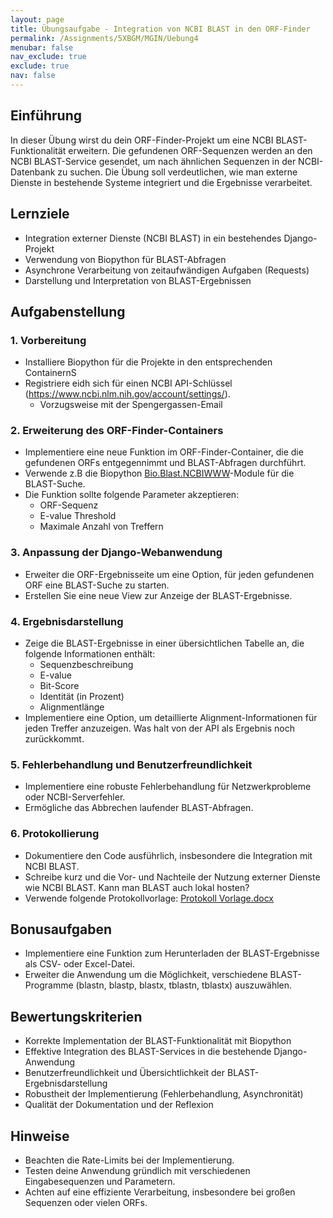 ```yaml
---
layout: page
title: Übungsaufgabe - Integration von NCBI BLAST in den ORF-Finder
permalink: /Assignments/5XBGM/MGIN/Uebung4
menubar: false
nav_exclude: true
exclude: true
nav: false
---
```


## Einführung
In dieser Übung wirst du dein ORF-Finder-Projekt um eine NCBI BLAST-Funktionalität erweitern. Die gefundenen ORF-Sequenzen werden an den NCBI BLAST-Service gesendet, um nach ähnlichen Sequenzen in der NCBI-Datenbank zu suchen. Die Übung soll verdeutlichen, wie man externe Dienste in bestehende Systeme integriert und die Ergebnisse verarbeitet.

## Lernziele
- Integration externer Dienste (NCBI BLAST) in ein bestehendes Django-Projekt
- Verwendung von Biopython für BLAST-Abfragen
- Asynchrone Verarbeitung von zeitaufwändigen Aufgaben (Requests)
- Darstellung und Interpretation von BLAST-Ergebnissen

## Aufgabenstellung

### 1. Vorbereitung
- Installiere Biopython für die Projekte in den entsprechenden ContainernS
- Registriere eidh sich für einen NCBI API-Schlüssel (https://www.ncbi.nlm.nih.gov/account/settings/).
    - Vorzugsweise mit der Spengergassen-Email

### 2. Erweiterung des ORF-Finder-Containers
- Implementiere eine neue Funktion im ORF-Finder-Container, die die gefundenen ORFs entgegennimmt und BLAST-Abfragen durchführt.
- Verwende z.B die Biopython [Bio.Blast.NCBIWWW](https://biopython.org/docs/1.75/api/Bio.Blast.NCBIWWW.html)-Module für die BLAST-Suche.
- Die Funktion sollte folgende Parameter akzeptieren:
  - ORF-Sequenz
  - E-value Threshold
  - Maximale Anzahl von Treffern

### 3. Anpassung der Django-Webanwendung
- Erweiter die ORF-Ergebnisseite um eine Option, für jeden gefundenen ORF eine BLAST-Suche zu starten.
- Erstellen Sie eine neue View zur Anzeige der BLAST-Ergebnisse.

### 4. Ergebnisdarstellung
- Zeige die BLAST-Ergebnisse in einer übersichtlichen Tabelle an, die folgende Informationen enthält:
  - Sequenzbeschreibung
  - E-value
  - Bit-Score
  - Identität (in Prozent)
  - Alignmentlänge
- Implementiere eine Option, um detaillierte Alignment-Informationen für jeden Treffer anzuzeigen. Was halt von der API als Ergebnis noch zurückkommt.

### 5. Fehlerbehandlung und Benutzerfreundlichkeit
- Implementiere eine robuste Fehlerbehandlung für Netzwerkprobleme oder NCBI-Serverfehler.
- Ermögliche das Abbrechen laufender BLAST-Abfragen.

### 6. Protokollierung
- Dokumentiere den Code ausführlich, insbesondere die Integration mit NCBI BLAST.
- Schreibe kurz und die Vor- und Nachteile der Nutzung externer Dienste wie NCBI BLAST. Kann man BLAST auch lokal hosten?
- Verwende folgende Protokollvorlage: [Protokoll Vorlage.docx](/TeachingMaterials/General/Protokoll%20Vorlage.docx)

## Bonusaufgaben
- Implementiere eine Funktion zum Herunterladen der BLAST-Ergebnisse als CSV- oder Excel-Datei.
- Erweiter die Anwendung um die Möglichkeit, verschiedene BLAST-Programme (blastn, blastp, blastx, tblastn, tblastx) auszuwählen.

## Bewertungskriterien
- Korrekte Implementation der BLAST-Funktionalität mit Biopython
- Effektive Integration des BLAST-Services in die bestehende Django-Anwendung
- Benutzerfreundlichkeit und Übersichtlichkeit der BLAST-Ergebnisdarstellung
- Robustheit der Implementierung (Fehlerbehandlung, Asynchronität)
- Qualität der Dokumentation und der Reflexion

## Hinweise
- Beachten die Rate-Limits bei der Implementierung.
- Testen deine Anwendung gründlich mit verschiedenen Eingabesequenzen und Parametern.
- Achten auf eine effiziente Verarbeitung, insbesondere bei großen Sequenzen oder vielen ORFs.